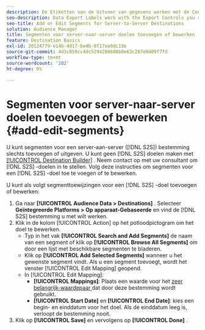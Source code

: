 ```yaml
---
description: De Etiketten van de Uitvoer van gegevens werken met de Controles van de Uitvoer u op een gegevensbron plaatst. De Etiketten van de Uitvoer van gegevens verhinderen u beperkte eigenschappen aan een segment toe te voegen en segmentgegevens naar een bestemming te verzenden. U kunt meerdere exportlabels instellen op een nieuw of bestaand cookie- of URL-doel.
seo-description: Data Export Labels work with the Export Controls you set on a data source. Data Export Labels prevent you from adding restricted traits to a segment and from sending segment data to a destination. You can set multiple export labels to a new or existing cookie or URL destination.
seo-title: Add or Edit Segments for Server-to-Server Destinations
solution: Audience Manager
title: Segmenten voor server-naar-server doelen toevoegen of bewerken
feature: Destination Basics
exl-id: 20124779-e14b-4d17-be4b-9f17ee0dc19e
source-git-commit: 4d3c859cc4dc5294286680b0e63c287e0409f7fd
workflow-type: tm+mt
source-wordcount: '202'
ht-degree: 0%

---
```


# Segmenten voor server-naar-server doelen toevoegen of bewerken {#add-edit-segments}

U kunt segmenten voor een server-aan-server ([!DNL S2S]) bestemming slechts toevoegen of uitgeven. U kunt geen [!DNL S2S] doelen maken met [[!UICONTROL Destination Builder]](/help/using/features/destinations/destination-builder.md) . Neem contact op met uw consultant om [!DNL S2S] -doelen in te stellen. Volg deze instructies om segmenten voor een [!DNL S2S] -doel toe te voegen of te bewerken.

<!-- destination-s2s-edit.xml -->

U kunt als volgt segmenttoewijzingen voor een [!DNL S2S] -doel toevoegen of bewerken:

1. Ga naar **[!UICONTROL Audience Data > Destinations]** . Selecteer **Geïntegreerde Platforms > Op apparaat-Gebaseerde** en vind de [!DNL S2S] bestemming u met wilt werken.
2. Klik in de kolom [!UICONTROL Action] op het potloodpictogram om het doel te bewerken.
   * Typ in het vak **[!UICONTROL Search and Add Segments]** de naam van een segment of klik op **[!UICONTROL Browse All Segments]** om door een lijst met beschikbare segmenten te bladeren.
   * Klik op **[!UICONTROL Add Selected Segments]** wanneer u het gewenste segment vindt. Als u een segment toevoegt, wordt het venster [!UICONTROL Edit Mapping] geopend.
   * In [!UICONTROL Edit Mapping]:
      * **[!UICONTROL Mappings]**: Plaats een waarde voor het [ zeer belangrijk-waardepaar ](../../features/destinations/key-value-pairs.md) dat door deze bestemming wordt gebruikt.
      * **[!UICONTROL Start Date]** en **[!UICONTROL End Date]**: kies een begin- en einddatum voor het doel. Als de einddatum leeg is, verloopt de bestemming nooit.
3. Klik op **[!UICONTROL Save]** en vervolgens op **[!UICONTROL Done]** .
